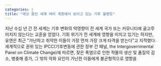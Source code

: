 ```yaml
---
categories: j
title: "에코 줌인 세계 여러 계층에서 보이고 있는 기후 불평등"
---
```

지난 수십 년 간 전 세계는 기후 변화의 악영향이 전 세계 국가 또는 커뮤니티에 골고루 미치지 않는다는 교훈을 얻었다. 기휘 위기가 전 세계에 영향을 미치고 있기는 하지만, 유엔은 최근 "가난하고 취약한 이들이 가장 먼저 가장 크게 타격을 받는다"고 지적했다.세계적으로 권위 있는 IPCC(기후변동에 관한 정부 간 패널, the Intergovernmental Panel on Climate Change)에 따르면, 잦은 폭염으로 인한 작물의 생산 및 품질의 감소, 병충해 증가, 그 밖의 악화 요인이 가난한 이들에게 불균형적으로 영향을